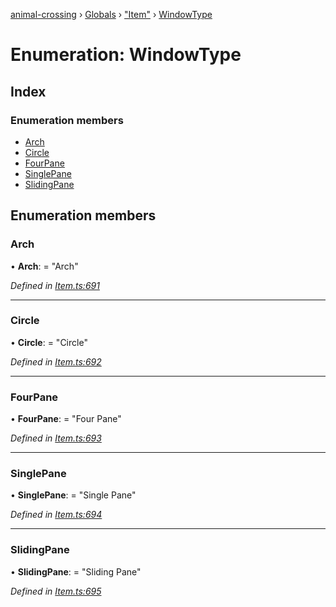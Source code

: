 [animal-crossing](../README.md) › [Globals](../globals.md) › ["Item"](../modules/_item_.md) › [WindowType](_item_.windowtype.md)

# Enumeration: WindowType

## Index

### Enumeration members

* [Arch](_item_.windowtype.md#arch)
* [Circle](_item_.windowtype.md#circle)
* [FourPane](_item_.windowtype.md#fourpane)
* [SinglePane](_item_.windowtype.md#singlepane)
* [SlidingPane](_item_.windowtype.md#slidingpane)

## Enumeration members

###  Arch

• **Arch**: = "Arch"

*Defined in [Item.ts:691](https://github.com/Norviah/animal-crossing/blob/a6bd02a/module/types/Item.ts#L691)*

___

###  Circle

• **Circle**: = "Circle"

*Defined in [Item.ts:692](https://github.com/Norviah/animal-crossing/blob/a6bd02a/module/types/Item.ts#L692)*

___

###  FourPane

• **FourPane**: = "Four Pane"

*Defined in [Item.ts:693](https://github.com/Norviah/animal-crossing/blob/a6bd02a/module/types/Item.ts#L693)*

___

###  SinglePane

• **SinglePane**: = "Single Pane"

*Defined in [Item.ts:694](https://github.com/Norviah/animal-crossing/blob/a6bd02a/module/types/Item.ts#L694)*

___

###  SlidingPane

• **SlidingPane**: = "Sliding Pane"

*Defined in [Item.ts:695](https://github.com/Norviah/animal-crossing/blob/a6bd02a/module/types/Item.ts#L695)*
